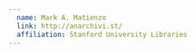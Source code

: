 ```yaml
---
  name: Mark A. Matienzo
  link: http://anarchivi.st/
  affiliation: Stanford University Libraries
---
```

